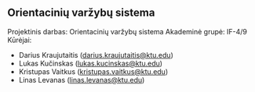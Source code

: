 ## Orientacinių varžybų sistema

Projektinis darbas: Orientacinių varžybų sistema
Akademinė grupė: IF-4/9
Kūrėjai:
* Darius Kraujutaitis (darius.kraujutaitis@ktu.edu)
* Lukas Kučinskas (lukas.kucinskas@ktu.edu)
* Kristupas Vaitkus (kristupas.vaitkus@ktu.edu)
* Linas Levanas (linas.levanas@ktu.edu)